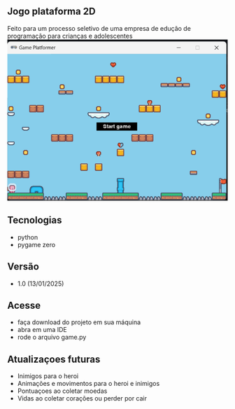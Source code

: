 ## Jogo plataforma 2D

Feito para um processo seletivo de uma empresa de edução de programação para crianças e adolescentes
![alt text](img-print-game.png)

## Tecnologias

- python
- pygame zero

## Versão

- 1.0 (13/01/2025)

## Acesse

- faça download do projeto em sua máquina
- abra em uma IDE
- rode o arquivo game.py

## Atualizaçoes futuras

- Inimigos para o heroi
- Animações e movimentos para o heroi e inimigos
- Pontuaçoes ao coletar moedas
- Vidas ao coletar corações ou perder por cair
